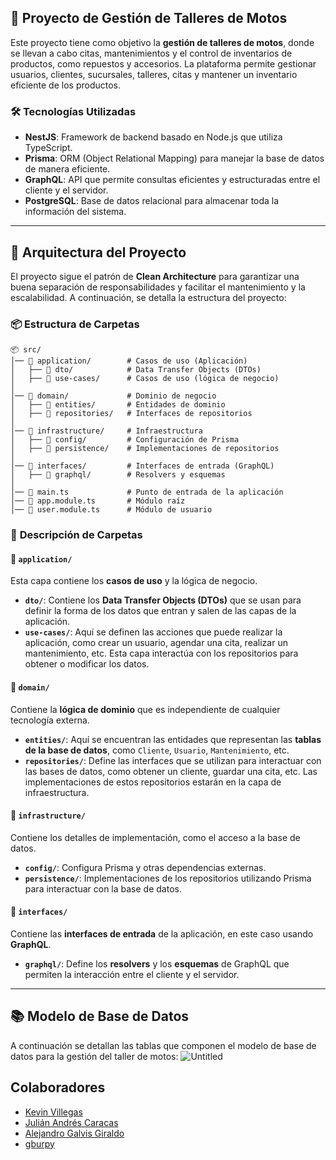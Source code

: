 ## 🚀 **Proyecto de Gestión de Talleres de Motos**

Este proyecto tiene como objetivo la **gestión de talleres de motos**, donde se llevan a cabo citas, mantenimientos y el control de inventarios de productos, como repuestos y accesorios. La plataforma permite gestionar usuarios, clientes, sucursales, talleres, citas y mantener un inventario eficiente de los productos.

### 🛠 **Tecnologías Utilizadas**

- **NestJS**: Framework de backend basado en Node.js que utiliza TypeScript.
- **Prisma**: ORM (Object Relational Mapping) para manejar la base de datos de manera eficiente.
- **GraphQL**: API que permite consultas eficientes y estructuradas entre el cliente y el servidor.
- **PostgreSQL**: Base de datos relacional para almacenar toda la información del sistema.

---

## 📌 **Arquitectura del Proyecto**

El proyecto sigue el patrón de **Clean Architecture** para garantizar una buena separación de responsabilidades y facilitar el mantenimiento y la escalabilidad. A continuación, se detalla la estructura del proyecto:

### 📦 **Estructura de Carpetas**

```plaintext
📦 src/
│── 📂 application/        # Casos de uso (Aplicación)
│   ├── 📂 dto/            # Data Transfer Objects (DTOs)
│   ├── 📂 use-cases/      # Casos de uso (lógica de negocio)
│
│── 📂 domain/             # Dominio de negocio
│   ├── 📂 entities/       # Entidades de dominio
│   ├── 📂 repositories/   # Interfaces de repositorios
│
│── 📂 infrastructure/     # Infraestructura
│   ├── 📂 config/         # Configuración de Prisma
│   ├── 📂 persistence/    # Implementaciones de repositorios
│
│── 📂 interfaces/         # Interfaces de entrada (GraphQL)
│   ├── 📂 graphql/        # Resolvers y esquemas
│
│── 📂 main.ts             # Punto de entrada de la aplicación
│── 📂 app.module.ts       # Módulo raíz
│── 📂 user.module.ts      # Módulo de usuario
```

### 📂 **Descripción de Carpetas**

#### 📂 `application/`
Esta capa contiene los **casos de uso** y la lógica de negocio.

- **`dto/`**: Contiene los **Data Transfer Objects (DTOs)** que se usan para definir la forma de los datos que entran y salen de las capas de la aplicación.
- **`use-cases/`**: Aquí se definen las acciones que puede realizar la aplicación, como crear un usuario, agendar una cita, realizar un mantenimiento, etc. Esta capa interactúa con los repositorios para obtener o modificar los datos.

#### 📂 `domain/`
Contiene la **lógica de dominio** que es independiente de cualquier tecnología externa.

- **`entities/`**: Aquí se encuentran las entidades que representan las **tablas de la base de datos**, como `Cliente`, `Usuario`, `Mantenimiento`, etc.
- **`repositories/`**: Define las interfaces que se utilizan para interactuar con las bases de datos, como obtener un cliente, guardar una cita, etc. Las implementaciones de estos repositorios estarán en la capa de infraestructura.

#### 📂 `infrastructure/`
Contiene los detalles de implementación, como el acceso a la base de datos.

- **`config/`**: Configura Prisma y otras dependencias externas.
- **`persistence/`**: Implementaciones de los repositorios utilizando Prisma para interactuar con la base de datos.

#### 📂 `interfaces/`
Contiene las **interfaces de entrada** de la aplicación, en este caso usando **GraphQL**.

- **`graphql/`**: Define los **resolvers** y los **esquemas** de GraphQL que permiten la interacción entre el cliente y el servidor.

---

## 📚 **Modelo de Base de Datos**

A continuación se detallan las tablas que componen el modelo de base de datos para la gestión del taller de motos:
![Untitled](https://github.com/user-attachments/assets/7f03d2f9-84af-43cb-8908-d4fa32e13906)

## Colaboradores
- [Kevin Villegas](https://github.com/kevin-villegas13)
- [Julián Andrés Caracas](https://github.com/julianandrescaracas0623)
- [Alejandro Galvis Giraldo](https://github.com/iburpy)
- [gburpy](https://github.com/gburpy)

